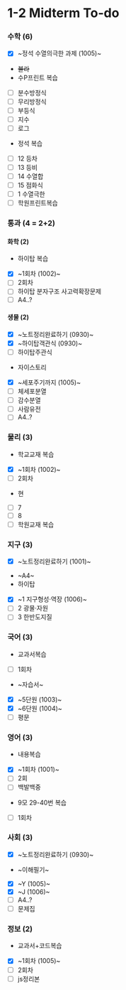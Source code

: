 # 1-2 Midterm To-do

### 수학 (6)
+ [X] ~정석 수열의극한 과제 (1005)~
+ ~~블라~~
+ 수P프린트 복습 
 + [ ] 분수방정식
 + [ ] 무리방정식
 + [ ] 부등식
 + [ ] 지수
 + [ ] 로그
+ 정석 복습
 + [ ] 12 등차
 + [ ] 13 등비
 + [ ] 14 수열합
 + [ ] 15 점화식
 + [ ] 1 수열극한
+ [ ] 학원프린트복습

### 통과 (4 = 2+2)

#### 화학 (2)
+ 하이탑 복습
 + [X] ~1회차 (1002)~
 + [ ] 2회차
+ [ ] 하이탑 분자구조 사고력확장문제
+ [ ] A4..?

#### 생물 (2)
+ [X] ~노트정리완료하기 (0930)~
+ [X] ~하이탑객관식 (0930)~
+ [ ] 하이탑주관식
+ 자이스토리
 + [X] ~세포주기까지 (1005)~
 + [ ] 체세포분열
 + [ ] 감수분열
 + [ ] 사람유전
+ [ ] A4..?

### 물리 (3)
+ 학교교재 복습
 + [X] ~1회차 (1002)~
 + [ ] 2회차
+ 현
 + [ ] 7
 + [ ] 8
+ [ ] 학원교재 복습

### 지구 (3)
+ [X] ~노트정리완료하기 (1001)~
+ ~A4~
+ 하이탑
 + [X] ~1 지구형성·역장 (1006)~
 + [ ] 2 광물·자원
 + [ ] 3 한반도지질

### 국어 (3)
+ 교과서복습
 + [ ] 1회차
+ ~자습서~
 + [X] ~5단원 (1003)~
 + [X] ~6단원 (1004)~
+ [ ] 평문

### 영어 (3)
+ 내용복습
 + [X] ~1회차 (1001)~
 + [ ] 2회
+ [ ] 백발백중
+ 9모 29-40번 복습
 + [ ] 1회차

### 사회 (3)
+ [X] ~노트정리완료하기 (0930)~
+ ~이해필기~
 + [X] ~Y (1005)~
 + [X] ~J (1006)~
+ [ ] A4..?
+ [ ] 문제집

### 정보 (2)
+ 교과서+코드복습
 + [X] ~1회차 (1005)~
 + [ ] 2회차
+ [ ] js정리본
